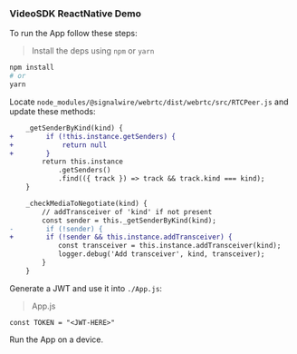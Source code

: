### VideoSDK ReactNative Demo

To run the App follow these steps:

> Install the deps using `npm` or `yarn`

```sh
npm install
# or
yarn
```

Locate `node_modules/@signalwire/webrtc/dist/webrtc/src/RTCPeer.js` and update these methods:

```diff
    _getSenderByKind(kind) {
+        if (!this.instance.getSenders) {
+            return null
+        }
        return this.instance
            .getSenders()
            .find(({ track }) => track && track.kind === kind);
    }
```

```diff
    _checkMediaToNegotiate(kind) {
        // addTransceiver of 'kind' if not present
        const sender = this._getSenderByKind(kind);
-        if (!sender) {
+        if (!sender && this.instance.addTransceiver) {
            const transceiver = this.instance.addTransceiver(kind);
            logger.debug('Add transceiver', kind, transceiver);
        }
    }
```

Generate a JWT and use it into `./App.js`:

> App.js

```
const TOKEN = "<JWT-HERE>"
```

Run the App on a device.

